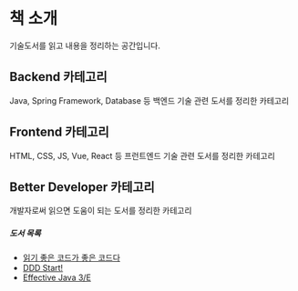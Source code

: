 # 책 소개

기술도서를 읽고 내용을 정리하는 공간입니다.

## Backend 카테고리
Java, Spring Framework, Database 등 백엔드 기술 관련 도서를 정리한 카테고리 

## Frontend 카테고리
HTML, CSS, JS, Vue, React 등 프런트엔드 기술 관련 도서를 정리한 카테고리

## Better Developer 카테고리
개발자로써 읽으면 도움이 되는 도서를 정리한 카테고리

##### 도서 목록
- [읽기 좋은 코드가 좋은 코드다](content/better-developer/the-art-of-readable-code/index.md)
- [DDD Start!](content/architecture/ddd-start!/index.md)
- [Effective Java 3/E](content/backend/effective-java-3e/index.md)